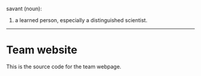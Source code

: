 savant (noun):
1. a learned person, especially a distinguished scientist.
---
# Team website
This is the source code for the team webpage. 
